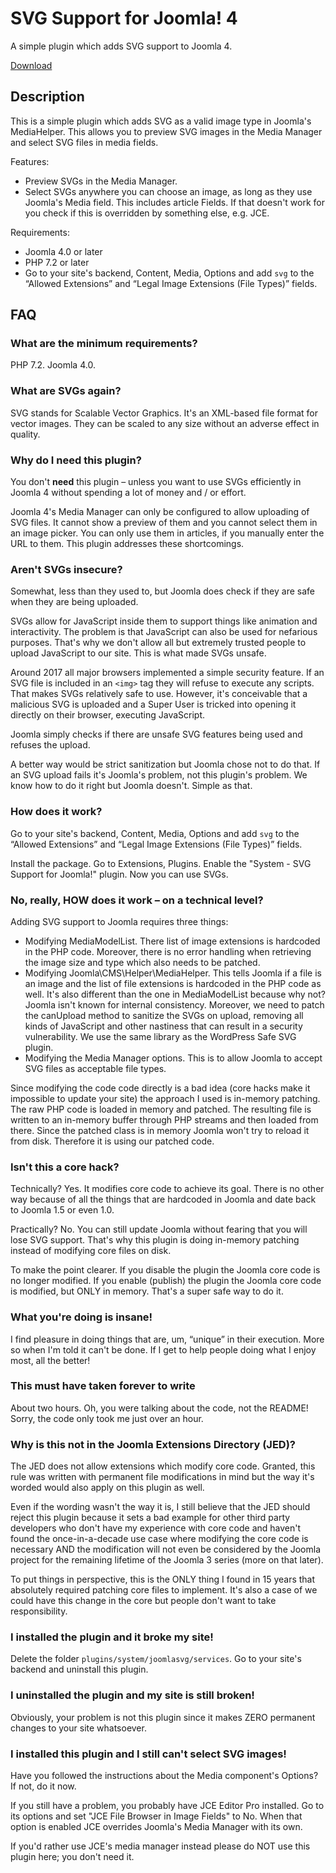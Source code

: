 # SVG Support for Joomla! 4

A simple plugin which adds SVG support to Joomla 4.

[Download](https://github.com/nikosdion/joomlasvg/releases)

## Description

This is a simple plugin which adds SVG as a valid image type in Joomla's MediaHelper. This allows you to preview SVG images in the Media Manager and select SVG files in media fields.

Features:

* Preview SVGs in the Media Manager.
* Select SVGs anywhere you can choose an image, as long as they use Joomla's Media field. This includes article Fields. If that doesn't work for you check if this is overridden by something else, e.g. JCE.

Requirements:

* Joomla 4.0 or later
* PHP 7.2 or later
* Go to your site's backend, Content, Media, Options and add `svg` to the “Allowed Extensions” and “Legal Image Extensions (File Types)” fields.

## FAQ

### What are the minimum requirements?

PHP 7.2. Joomla 4.0.

### What are SVGs again?

SVG stands for Scalable Vector Graphics. It's an XML-based file format for vector images. They can be scaled to any size without an adverse effect in quality.

### Why do I need this plugin?

You don't **need** this plugin – unless you want to use SVGs efficiently in Joomla 4 without spending a lot of money and / or effort. 

Joomla 4's Media Manager can only be configured to allow uploading of SVG files. It cannot show a preview of them and you cannot select them in an image picker. You can only use them in articles, if you manually enter the URL to them. This plugin addresses these shortcomings.

### Aren't SVGs insecure?

Somewhat, less than they used to, but Joomla does check if they are safe when they are being uploaded.

SVGs allow for JavaScript inside them to support things like animation and interactivity. The problem is that JavaScript can also be used for nefarious purposes. That's why we don't allow all but extremely trusted people to upload JavaScript to our site. This is what made SVGs unsafe.

Around 2017 all major browsers implemented a simple security feature. If an SVG file is included in an `<img>` tag they will refuse to execute any scripts. That makes SVGs relatively safe to use. However, it's conceivable that a malicious SVG is uploaded and a Super User is tricked into opening it directly on their browser, executing JavaScript.

Joomla simply checks if there are unsafe SVG features being used and refuses the upload.

A better way would be strict sanitization but Joomla chose not to do that. If an SVG upload fails it's Joomla's problem, not this plugin's problem. We know how to do it right but Joomla doesn't. Simple as that.

### How does it work?

Go to your site's backend, Content, Media, Options and add `svg` to the “Allowed Extensions” and “Legal Image Extensions (File Types)” fields.

Install the package. Go to Extensions, Plugins. Enable the "System - SVG Support for Joomla!" plugin. Now you can use SVGs.

### No, really, HOW does it work – on a technical level?

Adding SVG support to Joomla requires three things:

* Modifying MediaModelList. There list of image extensions is hardcoded in the PHP code. Moreover, there is no error handling when retrieving the image size and type which also needs to be patched.
* Modifying Joomla\CMS\Helper\MediaHelper. This tells Joomla if a file is an image and the list of file extensions is hardcoded in the PHP code as well. It's also different than the one in MediaModelList because why not? Joomla isn't known for internal consistency. Moreover, we need to patch the canUpload method to sanitize the SVGs on upload, removing all kinds of JavaScript and other nastiness that can result in a security vulnerability. We use the same library as the WordPress Safe SVG plugin.
* Modifying the Media Manager options. This is to allow Joomla to accept SVG files as acceptable file types.

Since modifying the code code directly is a bad idea (core hacks make it impossible to update your site) the approach I used is in-memory patching. The raw PHP code is loaded in memory and patched. The resulting file is written to an in-memory buffer through PHP streams and then loaded from there. Since the patched class is in memory Joomla won't try to reload it from disk. Therefore it is using our patched code.

### Isn't this a core hack?

Technically? Yes. It modifies core code to achieve its goal. There is no other way because of all the things that are hardcoded in Joomla and date back to Joomla 1.5 or even 1.0.

Practically? No. You can still update Joomla without fearing that you will lose SVG support. That's why this plugin is doing in-memory patching instead of modifying core files on disk.

To make the point clearer. If you disable the plugin the Joomla core code is no longer modified. If you enable (publish) the plugin the Joomla core code is modified, but ONLY in memory. That's a super safe way to do it.

### What you're doing is insane!

I find pleasure in doing things that are, um, “unique” in their execution. More so when I'm told it can't be done. If I get to help people doing what I enjoy most, all the better!

### This must have taken forever to write

About two hours. Oh, you were talking about the code, not the README! Sorry, the code only took me just over an hour.

### Why is this not in the Joomla Extensions Directory (JED)?

The JED does not allow extensions which modify core code. Granted, this rule was written with permanent file modifications in mind but the way it's worded would also apply on this plugin as well. 

Even if the wording wasn't the way it is, I still believe that the JED should reject this plugin because it sets a bad example for other third party developers who don't have my experience with core code and haven't found the once-in-a-decade use case where modifying the core code is necessary AND the modification will not even be considered by the Joomla project for the remaining lifetime of the Joomla 3 series (more on that later).

To put things in perspective, this is the ONLY thing I found in 15 years that absolutely required patching core files to implement. It's also a case of we could have this change in the core but people don't want to take responsibility. 

### I installed the plugin and it broke my site!

Delete the folder `plugins/system/joomlasvg/services`. Go to your site's backend and uninstall this plugin.

### I uninstalled the plugin and my site is still broken!

Obviously, your problem is not this plugin since it makes ZERO permanent changes to your site whatsoever.

### I installed this plugin and I still can't select SVG images!

Have you followed the instructions about the Media component's Options? If not, do it now.

If you still have a problem, you probably have JCE Editor Pro installed. Go to its options and set "JCE File Browser in Image Fields" to No. When that option is enabled JCE overrides Joomla's Media Manager with its own. 

If you'd rather use JCE's media manager instead please do NOT use this plugin here; you don't need it.